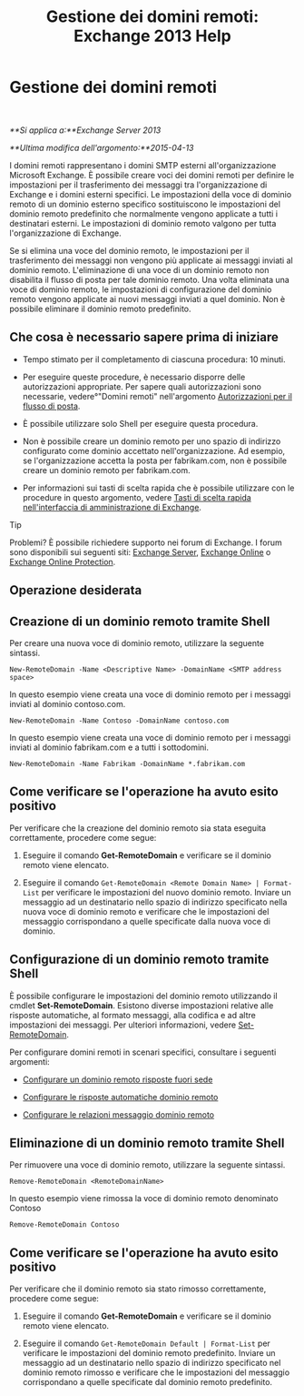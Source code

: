 ﻿---
title: 'Gestione dei domini remoti: Exchange 2013 Help'
TOCTitle: Gestione dei domini remoti
ms:assetid: 41a86907-bd9e-40d0-94d3-6deb95a0bffa
ms:mtpsurl: https://technet.microsoft.com/it-it/library/Aa997639(v=EXCHG.150)
ms:contentKeyID: 52057234
ms.date: 05/22/2018
mtps_version: v=EXCHG.150
f1_keywords:
- Microsoft.Exchange.Management.SnapIn.Esm.OrganizationConfiguration.NewRemoteDomainWizardForm.NewRemoteDomainWizardPage
ms.translationtype: MT
---

# Gestione dei domini remoti

 

_**Si applica a:**Exchange Server 2013_

_**Ultima modifica dell'argomento:**2015-04-13_

I domini remoti rappresentano i domini SMTP esterni all'organizzazione Microsoft Exchange. È possibile creare voci dei domini remoti per definire le impostazioni per il trasferimento dei messaggi tra l'organizzazione di Exchange e i domini esterni specifici. Le impostazioni della voce di dominio remoto di un dominio esterno specifico sostituiscono le impostazioni del dominio remoto predefinito che normalmente vengono applicate a tutti i destinatari esterni. Le impostazioni di dominio remoto valgono per tutta l'organizzazione di Exchange.

Se si elimina una voce del dominio remoto, le impostazioni per il trasferimento dei messaggi non vengono più applicate ai messaggi inviati al dominio remoto. L'eliminazione di una voce di un dominio remoto non disabilita il flusso di posta per tale dominio remoto. Una volta eliminata una voce di dominio remoto, le impostazioni di configurazione del dominio remoto vengono applicate ai nuovi messaggi inviati a quel dominio. Non è possibile eliminare il dominio remoto predefinito.

## Che cosa è necessario sapere prima di iniziare

  - Tempo stimato per il completamento di ciascuna procedura: 10 minuti.

  - Per eseguire queste procedure, è necessario disporre delle autorizzazioni appropriate. Per sapere quali autorizzazioni sono necessarie, vedere°"Domini remoti" nell'argomento [Autorizzazioni per il flusso di posta](mail-flow-permissions-exchange-2013-help.md).

  - È possibile utilizzare solo Shell per eseguire questa procedura.

  - Non è possibile creare un dominio remoto per uno spazio di indirizzo configurato come dominio accettato nell'organizzazione. Ad esempio, se l'organizzazione accetta la posta per fabrikam.com, non è possibile creare un dominio remoto per fabrikam.com.

  - Per informazioni sui tasti di scelta rapida che è possibile utilizzare con le procedure in questo argomento, vedere [Tasti di scelta rapida nell'interfaccia di amministrazione di Exchange](keyboard-shortcuts-in-the-exchange-admin-center-exchange-online-protection-help.md).


> [!TIP]
> Problemi? È possibile richiedere supporto nei forum di Exchange. I forum sono disponibili sui seguenti siti: <A href="https://go.microsoft.com/fwlink/p/?linkid=60612">Exchange Server</A>, <A href="https://go.microsoft.com/fwlink/p/?linkid=267542">Exchange Online</A> o <A href="https://go.microsoft.com/fwlink/p/?linkid=285351">Exchange Online Protection</A>.



## Operazione desiderata

## Creazione di un dominio remoto tramite Shell

Per creare una nuova voce di dominio remoto, utilizzare la seguente sintassi.

    New-RemoteDomain -Name <Descriptive Name> -DomainName <SMTP address space>

In questo esempio viene creata una voce di dominio remoto per i messaggi inviati al dominio contoso.com.

    New-RemoteDomain -Name Contoso -DomainName contoso.com

In questo esempio viene creata una voce di dominio remoto per i messaggi inviati al dominio fabrikam.com e a tutti i sottodomini.

    New-RemoteDomain -Name Fabrikam -DomainName *.fabrikam.com

## Come verificare se l'operazione ha avuto esito positivo

Per verificare che la creazione del dominio remoto sia stata eseguita correttamente, procedere come segue:

1.  Eseguire il comando **Get-RemoteDomain** e verificare se il dominio remoto viene elencato.

2.  Eseguire il comando `Get-RemoteDomain <Remote Domain Name> | Format-List` per verificare le impostazioni del nuovo dominio remoto. Inviare un messaggio ad un destinatario nello spazio di indirizzo specificato nella nuova voce di dominio remoto e verificare che le impostazioni del messaggio corrispondano a quelle specificate dalla nuova voce di dominio.

## Configurazione di un dominio remoto tramite Shell

È possibile configurare le impostazioni del dominio remoto utilizzando il cmdlet **Set-RemoteDomain**. Esistono diverse impostazioni relative alle risposte automatiche, al formato messaggi, alla codifica e ad altre impostazioni dei messaggi. Per ulteriori informazioni, vedere [Set-RemoteDomain](https://technet.microsoft.com/it-it/library/aa997857\(v=exchg.150\)).

Per configurare domini remoti in scenari specifici, consultare i seguenti argomenti:

  - [Configurare un dominio remoto risposte fuori sede](configure-remote-domain-out-of-office-replies-exchange-2013-help.md)

  - [Configurare le risposte automatiche dominio remoto](configure-remote-domain-automatic-replies-exchange-2013-help.md)

  - [Configurare le relazioni messaggio dominio remoto](configure-remote-domain-message-reporting-exchange-2013-help.md)

## Eliminazione di un dominio remoto tramite Shell

Per rimuovere una voce di dominio remoto, utilizzare la seguente sintassi.

    Remove-RemoteDomain <RemoteDomainName>

In questo esempio viene rimossa la voce di dominio remoto denominato Contoso

    Remove-RemoteDomain Contoso

## Come verificare se l'operazione ha avuto esito positivo

Per verificare che il dominio remoto sia stato rimosso correttamente, procedere come segue:

1.  Eseguire il comando **Get-RemoteDomain** e verificare se il dominio remoto viene elencato.

2.  Eseguire il comando `Get-RemoteDomain Default | Format-List` per verificare le impostazioni del dominio remoto predefinito. Inviare un messaggio ad un destinatario nello spazio di indirizzo specificato nel dominio remoto rimosso e verificare che le impostazioni del messaggio corrispondano a quelle specificate dal dominio remoto predefinito.

